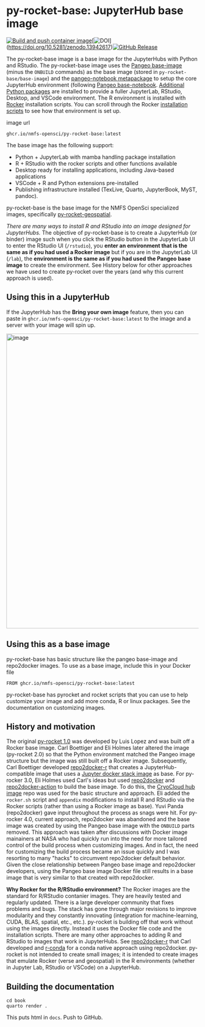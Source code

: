# py-rocket-base: JupyterHub base image

[![Build and push container image](https://github.com/nmfs-opensci/py-rocket-base/actions/workflows/build.yaml/badge.svg)](https://github.com/nmfs-opensci/py-rocket-base/actions/workflows/build.yaml)[![DOI](https://zenodo.org/badge/DOI/10.5281/zenodo.13942617.svg)] 
   (https://doi.org/10.5281/zenodo.13942617)[![GitHub Release](https://img.shields.io/github/v/release/nmfs-opensci/py-rocket-base)](https://github.com/nmfs-opensci/py-rocket-base/releases)

The py-rocket-base image is a base image for the JupyterHubs with Python and RStudio. The py-rocket-base image uses the [Pangeo base-image](https://github.com/pangeo-data/pangeo-docker-images/tree/master/base-image) (minus the `ONBUILD` commands) as the base image (stored in `py-rocket-base/base-image`) and the [pangeo-notebook metapackage](https://github.com/conda-forge/pangeo-notebook-feedstock/blob/main/recipe/meta.yaml) to setup the core JupyterHub environment (following [Pangeo base-notebook](https://github.com/pangeo-data/pangeo-docker-images/blob/master/base-notebook/environment.yml). [Additional Python packages](https://github.com/nmfs-opensci/py-rocket-base/blob/main/environment.yml) are installed to provide a fuller JupyterLab, RStudio, Desktop, and VSCode environment.  The R environment is installed with [Rocker](https://rocker-project.org/) installation scripts. You can scroll through the Rocker [installation scripts](https://github.com/rocker-org/rocker-versioned2/blob/master/scripts/install_rstudio.sh) to see how that environment is set up.

image url
```
ghcr.io/nmfs-opensci/py-rocket-base:latest
```

The base image has the following support:

* Python + JupyterLab with mamba handling package installation
* R + RStudio with the rocker scripts and other functions available
* Desktop ready for installing applications, including Java-based applications
* VSCode + R and Python extensions pre-installed
* Publishing infrastructure installed (TexLive, Quarto, JupyterBook, MyST, pandoc).

py-rocket-base is the base image for the NMFS OpenSci specialized images, specifically [py-rocket-geospatial](https://nmfs-opensci.github.io/container-images/).

*There are many ways to install R and RStudio into an image designed for JupyterHubs.* The objective of py-rocket-base is to create a JupyterHub (or binder) image such when you click the RStudio button in the JupyterLab UI to enter the RStudio UI (`/rstudio`), you **enter an environment that is the same as if you had used a Rocker image** but if you are in the JupyterLab UI (`/lab`), the **environment is the same as if you had used the Pangeo base image** to create the environment. See History below for other approaches we have used to create py-rocket over the years (and why this current approach is used). 

## Using this in a JupyterHub

If the JupyterHub has the **Bring your own image** feature, then you can paste in `ghcr.io/nmfs-opensci/py-rocket-base:latest` to the image and a server with your image will spin up.

<img width="772" alt="image" src="https://github.com/user-attachments/assets/13f1d200-b8a6-44e1-a9db-537260b21ec4">

## Using this as a base image

py-rocket-base has basic structure like the pangeo base-image and repo2docker images. To use as a base image, include this in your Docker file
```
FROM ghcr.io/nmfs-opensci/py-rocket-base:latest
```
py-rocket-base has pyrocket and rocket scripts that you can use to help customize your image and add more conda, R or linux packages. See the documentation on customizing images.

## History and motivation

The original [py-rocket 1.0](https://github.com/NASA-Openscapes/py-rocket) was developed by Luis Lopez and was built off a Rocker base image. Carl Boettiger and Eli Holmes later altered the image (py-rocket 2.0) so that the Python environment matched the Pangeo image structure but the image was still built off a Rocker image. Subsequently, Carl Boettiger developed [repo2docker-r](https://github.com/boettiger-lab/repo2docker-r) that creates a JupyterHub-compatible image that uses a [Jupyter docker stack image](https://jupyter-docker-stacks.readthedocs.io/en/latest/) as base. For py-rocker 3.0, Eli Holmes used Carl's ideas but used [repo2docker](https://repo2docker.readthedocs.io/en/latest/) and [repo2docker-action](https://github.com/jupyterhub/repo2docker-action) to build the base image. To do this, the [CryoCloud hub image](https://github.com/CryoInTheCloud/hub-image) repo was used for the basic structure and approach. Eli added the `rocker.sh` script and `appendix` modifications to install R and RStudio via the Rocker scripts (rather than using a Rocker image as base). Yuvi Panda (repo2docker) gave input throughout the process as snags were hit. For py-rocker 4.0, current approach, repo2docker was abandoned and the base image was created by using the Pangeo base image with the `ONBUILD` parts removed. This approach was taken after discussions with Docker image mainainers at NASA who had quickly run into the need for more tailored control of the build process when customizing images. And in fact, the need for customizing the build process became an issue quickly and I was resorting to many "hacks" to circumvent repo2docker default behavior. Given the close relationship between Pangeo base image and repo2docker developers, using the Pangeo base image Docker file still results in a base image that is very similar to that created with repo2docker.

**Why Rocker for the R/RStudio environment?** The Rocker images are the standard for R/RStudio contanier images. They are heavily tested and regularly updated. There is a large developer community that fixes problems and bugs. The stack has gone through major revisions to improve modularity and they constantly innovating (integration for machine-learning, CUDA, BLAS, spatial, etc., etc.). py-rocket is building off that work without using the images directly. Instead it uses the Docker file code and the installation scripts.  There are many other approaches to adding R and RStudio to images that work in JupyterHubs. See [repo2docker-r](https://github.com/boettiger-lab/repo2docker-r) that Carl developed and [r-conda](https://github.com/binder-examples/r-conda) for a conda native approach using repo2docker. py-rocket is not intended to create small images; it is intended to create images that emulate Rocker (verse and geospatial) in the R environments (whether in Jupyter Lab, RStudio or VSCode) on a JupyterHub.

## Building the documentation

```
cd book
quarto render .
```
This puts html in `docs`. Push to GitHub.
